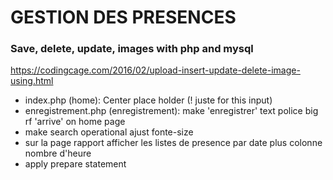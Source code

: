 # GESTION DES PRESENCES


### Save, delete, update, images with php and mysql
https://codingcage.com/2016/02/upload-insert-update-delete-image-using.html


- index.php (home): Center place holder (! juste for this input)
- enregistrement.php (enregistrement): make 'enregistrer' text police big rf 'arrive' on home page
- make search operational ajust fonte-size
- sur la page rapport afficher les listes de presence par date plus colonne nombre d'heure
- apply prepare statement